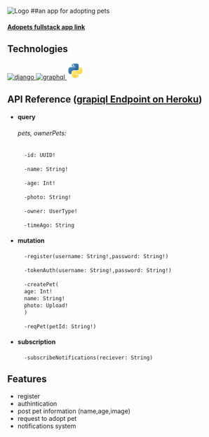 ![Logo](https://abdelwahab-hamada.github.io/adopets-app/logo192.png)
##an app for adopting pets
#### [Adopets fullstack app link](https://abdelwahab-hamada.github.io/adopets-app/)

## Technologies 
<p align="left"> <a href="https://www.djangoproject.com/" target="_blank" rel="noreferrer"> <img src="https://cdn.worldvectorlogo.com/logos/django.svg" alt="django" width="40" height="40"/> </a>  <a href="https://graphql.org" target="_blank" rel="noreferrer"> <img src="https://www.vectorlogo.zone/logos/graphql/graphql-icon.svg" alt="graphql" width="40" height="40"/> </a> <a href="https://www.python.org" target="_blank" rel="noreferrer"> <img src="https://raw.githubusercontent.com/devicons/devicon/master/icons/python/python-original.svg" alt="python" width="40" height="40"/> </a>   </p>

## API Reference ([grapiql Endpoint on Heroku](https://app-adopets.herokuapp.com/pets/))

- #### **query**
   ###### pets, ownerPets:
        -id: UUID!

        -name: String!

        -age: Int!

        -photo: String!

        -owner: UserType!

        -timeAgo: String

 
- #### **mutation**
        -register(username: String!,password: String!)

        -tokenAuth(username: String!,password: String!)

        -createPet(
        age: Int!
        name: String!
        photo: Upload!
        )

        -reqPet(petId: String!)

- #### **subscription**

        -subscribeNotifications(reciever: String)


## Features

- register
- authintication
- post pet information (name,age,image)
- request to adopt pet
- notifications system

